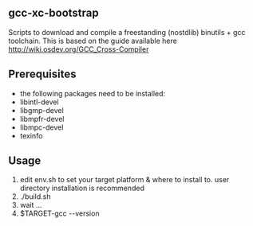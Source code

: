## gcc-xc-bootstrap
Scripts to download and compile a freestanding (nostdlib) binutils + gcc toolchain.
This is based on the guide available here http://wiki.osdev.org/GCC_Cross-Compiler

## Prerequisites
- the following packages need to be installed:
- libintl-devel
- libgmp-devel
- libmpfr-devel
- libmpc-devel
- texinfo

## Usage
1. edit env.sh to set your target platform & where to install to. user directory installation is recommended
1. ./build.sh
1. wait ...
1. $TARGET-gcc --version

